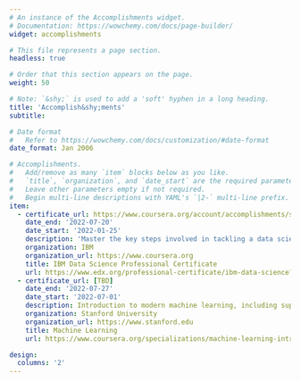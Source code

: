 ```yaml
---
# An instance of the Accomplishments widget.
# Documentation: https://wowchemy.com/docs/page-builder/
widget: accomplishments

# This file represents a page section.
headless: true

# Order that this section appears on the page.
weight: 50

# Note: `&shy;` is used to add a 'soft' hyphen in a long heading.
title: 'Accomplish&shy;ments'
subtitle:

# Date format
#   Refer to https://wowchemy.com/docs/customization/#date-format
date_format: Jan 2006

# Accomplishments.
#   Add/remove as many `item` blocks below as you like.
#   `title`, `organization`, and `date_start` are the required parameters.
#   Leave other parameters empty if not required.
#   Begin multi-line descriptions with YAML's `|2-` multi-line prefix.
item:
  - certificate_url: https://www.coursera.org/account/accomplishments/specialization/certificate/FLY3AG2B6HFW
    date_end: '2022-07-20'
    date_start: '2022-01-25'
    description: 'Master the key steps involved in tackling a data science problem and learn to follow a methodology to think and work like a Data Scientist. Apply various Data Science and Machine Learning skills, techniques, and tools to complete a project and publish a report.'
    organization: IBM
    organization_url: https://www.coursera.org
    title: IBM Data Science Professional Certificate
    url: https://www.edx.org/professional-certificate/ibm-data-science?index=product&queryID=a43d7fb9eab49b70fe652fa04149696a&position=1&linked_from=autocomplete
  - certificate_url: [TBD]
    date_end: '2022-07-27'
    date_start: '2022-07-01'
    description: Introduction to modern machine learning, including supervised learning (multiple linear regression, logistic regression, neural networks, and decision trees) and unsupervised learning (clustering, dimensionality reduction, recommender systems).
    organization: Stanford University
    organization_url: https://www.stanford.edu
    title: Machine Learning
    url: https://www.coursera.org/specializations/machine-learning-introduction?

design:
  columns: '2'
---
```


